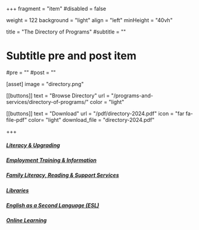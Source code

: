 +++
fragment = "item"
#disabled = false

weight = 122
background = "light"
align = "left"
minHeight = "40vh"

title = "The Directory of Programs"
#subtitle = ""

# Subtitle pre and post item
#pre = ""
#post = ""

[asset]
  image = "directory.png"

[[buttons]]
  text = "Browse Directory"
  url = "/programs-and-services/directory-of-programs/"
  color = "light"

[[buttons]]
  text = "Download"
  url = "/pdf/directory-2024.pdf"
  icon = "far fa-file-pdf"
  color= "light"
  download_file = "directory-2024.pdf"

+++

##### [Literacy & Upgrading](/programs-and-services/directory-of-programs/literacy-and-upgrading/)
##### [Employment Training & Information](/programs-and-services/directory-of-programs/employment-training-information/)  
##### [Family Literacy, Reading & Support Services](/programs-and-services/directory-of-programs/family-literacy-reading-and-support-services/)
##### [Libraries](/programs-and-services/directory-of-programs/libraries/)
##### [English as a Second Language (ESL)](/programs-and-services/directory-of-programs/esl/)
##### [Online Learning](/programs-and-services/directory-of-programs/online-learning/)